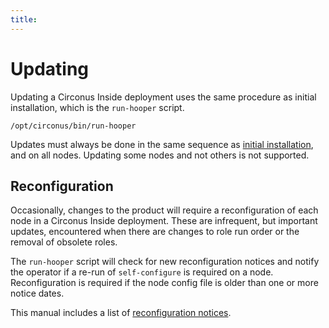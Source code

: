 ```yaml
---
title:
---
```


# Updating

Updating a Circonus Inside deployment uses the same procedure as initial
installation, which is the `run-hooper` script.
```
/opt/circonus/bin/run-hooper
```

Updates must always be done in the same sequence as [initial
installation](/InstallGeneral.md#InstallationSequence), and on all nodes.
Updating some nodes and not others is not supported.

## Reconfiguration

Occasionally, changes to the product will require a reconfiguration of each
node in a Circonus Inside deployment. These are infrequent, but important
updates, encountered when there are changes to role run order or the removal of
obsolete roles.

The `run-hooper` script will check for new reconfiguration notices and notify
the operator if a re-run of `self-configure` is required on a node.
Reconfiguration is required if the node config file is older than one or more
notice dates.

This manual includes a list of [reconfiguration notices](/ReconfigNotices.md).
